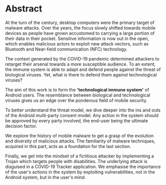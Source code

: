 # Abstract

At the turn of the century, desktop computers were the primary target of malware attacks. Over the years, the focus slowly shifted towards mobile devices as people have grown accustomed to carrying a large portion of their data in their pocket. Sensitive information is now out in the open, which enables malicious actors to exploit new attack vectors, such as Bluetooth and Near-field communication (NFC) technology.

The context generated by the COVID-19 pandemic determined attackers to retarget their arsenal towards a more susceptible audience. To an extent, the immune system is able to adapt and defend people against the threat of biological viruses. Yet, what is there to defend them against technological viruses?

The aim of this work is to form the __'technological immune system'__ of Android users. The resemblance between biological and technological viruses gives us an edge over the ponderous field of mobile security.

To better understand the threat model, we dive deeper into the ins and outs of the Android multi-party consent model. Any action in the system should be approved by every party involved, the end-user being the ultimate decision factor.

We explore the history of mobile malware to get a grasp of the evolution and diversity of malicious attacks. The familiarity of malware techniques, acquired in this part, acts as a foundation for the last section.

Finally, we get into the mindset of a fictitious attacker by implementing a Trojan which targets people with disabilities. The underlying attack is disguised in a COVID-19 Tracker application. We emphasise the importance of the user's actions in the system by exploiting vulnerabilities, not in the Android system, but in the user's mind.

